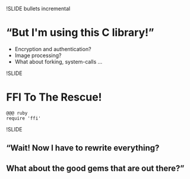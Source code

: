 !SLIDE bullets incremental
# “But I'm using this C library!” #
* Encryption and authentication?
* Image processing?
* What about forking, system-calls …

!SLIDE
# FFI To The Rescue! #
	@@@ ruby
	require 'ffi'
	
!SLIDE
## “Wait! Now I have to rewrite everything? ##
## What about the good gems that are out there?”  ##